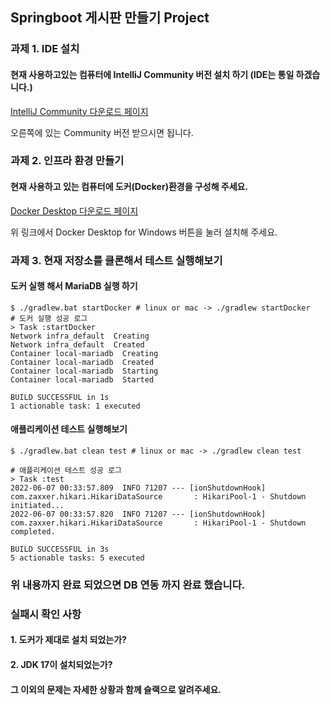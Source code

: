 ## Springboot 게시판 만들기 Project 

### 과제 1. IDE 설치
#### 현재 사용하고있는 컴퓨터에 IntelliJ Community 버전 설치 하기 (IDE는 통일 하겠습니다.)

[IntelliJ Community 다운로드 페이지](https://www.jetbrains.com/ko-kr/idea/download/#section=windows)

오른쪽에 있는 Community 버전 받으시면 됩니다.

### 과제 2. 인프라 환경 만들기
#### 현재 사용하고 있는 컴퓨터에 도커(Docker)환경을 구성해 주세요.

[Docker Desktop 다운로드 페이지](https://docs.docker.com/desktop/windows/install/)

위 링크에서 Docker Desktop for Windows 버튼을 눌러 설치해 주세요.

### 과제 3. 현재 저장소를 클론해서 테스트 실행해보기

#### 도커 실행 해서 MariaDB 실행 하기
```shell
$ ./gradlew.bat startDocker # linux or mac -> ./gradlew startDocker 
# 도커 실행 성공 로그
> Task :startDocker
Network infra_default  Creating
Network infra_default  Created
Container local-mariadb  Creating
Container local-mariadb  Created
Container local-mariadb  Starting
Container local-mariadb  Started

BUILD SUCCESSFUL in 1s
1 actionable task: 1 executed

```
#### 애플리케이션 테스트 실행해보기 
```shell
$ ./gradlew.bat clean test # linux or mac -> ./gradlew clean test

# 애플리케이션 테스트 성공 로그
> Task :test
2022-06-07 00:33:57.809  INFO 71207 --- [ionShutdownHook] com.zaxxer.hikari.HikariDataSource       : HikariPool-1 - Shutdown initiated...
2022-06-07 00:33:57.820  INFO 71207 --- [ionShutdownHook] com.zaxxer.hikari.HikariDataSource       : HikariPool-1 - Shutdown completed.

BUILD SUCCESSFUL in 3s
5 actionable tasks: 5 executed
```

### 위 내용까지 완료 되었으면 DB 연동 까지 완료 했습니다.

### 실패시 확인 사항

#### 1. 도커가 제대로 설치 되었는가?
#### 2. JDK 17이 설치되었는가?
#### 그 이외의 문제는 자세한 상황과 함께 슬랙으로 알려주세요. 
